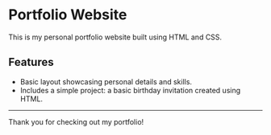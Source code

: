# Portfolio Website
This is my personal portfolio website built using HTML and CSS.

## Features
- Basic layout showcasing personal details and skills.
- Includes a simple project: a basic birthday invitation created using HTML.

---
Thank you for checking out my portfolio!
